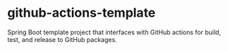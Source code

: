 # github-actions-template
Spring Boot template project that interfaces with GitHub actions for build, test, and release to GitHub packages.
